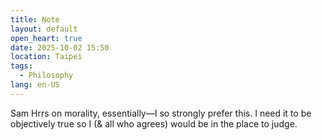 ```yaml
---
title: Note
layout: default
open_heart: true
date: 2025-10-02 15:50
location: Taipei
tags: 
  - Philosophy
lang: en-US
---
```


Sam Hrrs on morality, essentially—I so strongly prefer this. I need it to be objectively true so I (& all who agrees) would be in the place to judge.

